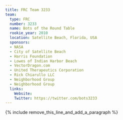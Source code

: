 ```yaml
---
title: FRC Team 3233
team:
  type: FRC
  number: 3233
  name: Bots of the Round Table
  rookie_year: 2010
  location: Satellite Beach, Florida, USA
  sponsors:
  - NASA
  - City of Satellite Beach
  - Harris Foundation
  - Lowes of Indian Harbor Beach
  - VectorDragon.com
  - United Therapeutics Corporation
  - Rick Chiarullo LLC
  - Neighborhood Group
  - Neighborhood Group
  links:
    Website:
    Twitter: https://twitter.com/bots3233
---
```


{% include remove_this_line_and_add_a_paragraph %}
